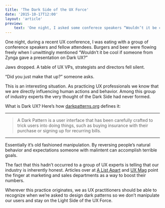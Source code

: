 ```yaml
---
title: 'The Dark Side of the UX Force'
date: '2015-10-17T12:00'
layout: 'article'
preview:
    text: 'One night, I asked some conferece speakers “Wouldn’t it be cool if someone from Zynga gave a presentation on Dark UX?” Jaws dropped.'
---
```


One night, during a recent UX conference, I was eating with a group of conference speakers and fellow attendees. Burgers and beer were flowing freely when I unwittingly mentioned “Wouldn’t it be cool if someone from Zynga gave a presentation on Dark UX?”

Jaws dropped. A table of UX VPs, strategists and directors fell silent.

“Did you just make that up?” someone asks.

This is an interesting situation. As practicing UX professionals we know that we are directly influencing human actions and behavior. Among this group of industry experts the very thought of the Dark Side had never formed.

What is Dark UX? Here’s how [darkpatterns.org](http://darkpatterns.org/) defines it:

---

> A Dark Pattern is a user interface that has been carefully crafted to trick users into doing things, such as buying insurance with their purchase or signing up for recurring bills.

---

Essentially it’s old fashioned manipulation. By reversing people’s natural behavior and expectations someone with malintent can accomplish terrible goals.

The fact that this hadn’t occurred to a group of UX experts is telling that our industry is inherently honest. Articles over at [A List Apart](http://alistapart.com/article/dark-patterns-deception-vs.-honesty-in-ui-design) and [UX Mag](https://uxmag.com/articles/throwing-light-on-dark-ux-with-design-awareness) point the finger at marketing and sales departments as a way to boost their numbers.

Wherever this practice originates, we as UX practitioners should be able to recognize when we’re asked to design dark patterns so we don’t manipulate our users and stay on the Light Side of the UX Force.